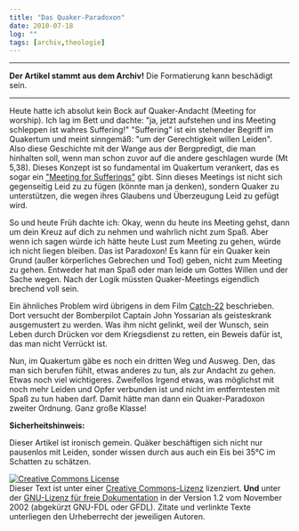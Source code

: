 ```yaml
---
title: "Das Quaker-Paradoxon"
date: 2010-07-18
log: ""
tags: [archiv,theologie]
---
```

<hr><b>Der Artikel stammt aus dem Archiv!</b> Die Formatierung kann beschädigt sein.<hr>

Heute hatte ich absolut kein Bock auf Quaker-Andacht (Meeting for worship). Ich lag im Bett und dachte: "ja, jetzt aufstehen und ins Meeting schleppen ist wahres Suffering!" "Suffering" ist ein stehender Begriff im Quakertum und meint sinngemäß: "um der Gerechtigkeit willen Leiden". Also diese Geschichte mit der Wange aus der Bergpredigt, die man hinhalten soll, wenn man schon zuvor auf die andere geschlagen wurde (Mt 5,38).  Dieses Konzept ist so fundamental im Quakertum verankert, das es sogar ein <a href="http://en.wikipedia.org/wiki/Meeting_for_Sufferings">"Meeting for Sufferings"</a>  gibt. Sinn dieses Meetings ist nicht sich gegenseitig Leid zu zu fügen (könnte man ja denken), sondern Quaker zu unterstützen, die wegen ihres Glaubens und Überzeugung Leid zu gefügt wird.

So und heute Früh dachte ich: Okay, wenn du heute ins Meeting gehst, dann um dein Kreuz auf dich zu nehmen und wahrlich nicht zum Spaß. Aber wenn ich sagen würde ich hätte heute Lust zum Meeting zu gehen, würde ich nicht liegen bleiben. Das ist  Paradoxon! Es kann für ein Quaker kein Grund (außer körperliches Gebrechen und Tod) geben, nicht zum Meeting zu gehen. Entweder hat man Spaß oder man leide um Gottes Willen und  der Sache wegen. Nach der Logik müssten Quaker-Meetings eigendlich brechend voll sein. 

Ein ähnliches Problem wird übrigens in dem Film <a href="http://de.wikipedia.org/wiki/Catch-22">Catch-22</a> beschrieben. Dort versucht der Bomberpilot Captain John Yossarian als geisteskrank ausgemustert zu werden. Was ihm nicht gelinkt, weil der Wunsch, sein Leben durch Drücken vor dem Kriegsdienst zu retten, ein Beweis dafür ist, das man nicht Verrückt ist.

Nun, im Quakertum gäbe es noch ein dritten Weg und Ausweg. Den, das man sich berufen fühlt, etwas anderes zu tun, als zur Andacht zu gehen. Etwas noch viel wichtigeres. Zweifellos Irgend etwas, was möglichst mit noch mehr Leiden und Opfer verbunden ist und nicht im entferntesten mit Spaß zu tun haben darf. Damit hätte man dann ein Quaker-Paradoxon zweiter Ordnung. Ganz große Klasse!

<b>Sicherheitshinweis:</b>

Dieser Artikel ist ironisch gemein. Quäker beschäftigen sich nicht nur pausenlos mit Leiden, sonder wissen durch aus auch ein Eis bei 35°C im Schatten zu schätzen. 



<a rel="license" href="http://creativecommons.org/licenses/by-sa/3.0/de/"><img alt="Creative Commons License" style="border-width: 0pt;" src="http://i.creativecommons.org/l/by-sa/3.0/de/88x31.png" /></a><br />
Dieser <span xmlns:dc="http://purl.org/dc/elements/1.1/" href="http://purl.org/dc/dcmitype/Text" rel="dc:type">Text</span> ist unter einer <a rel="license" href="http://creativecommons.org/licenses/by-sa/3.0/de/">Creative Commons-Lizenz</a> lizenziert. <b>Und</b> unter der <a href="http://de.wikipedia.org/wiki/GFDL">GNU-Lizenz f&uuml;r freie Dokumentation</a> in der Version 1.2 vom November 2002 (abgek&uuml;rzt GNU-FDL oder GFDL). Zitate und verlinkte Texte unterliegen den Urheberrecht der jeweiligen Autoren.
